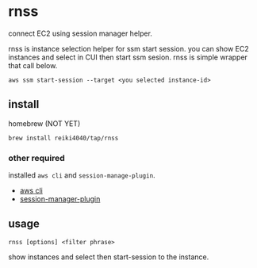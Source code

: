 rnss
===
connect EC2 using session manager helper.

rnss is instance selection helper for ssm start session.
you can show EC2 instances and select in CUI then start ssm sesion.
rnss is simple wrapper that call below.

```
aws ssm start-session --target <you selected instance-id>
```

## install

homebrew (NOT YET)
```
brew install reiki4040/tap/rnss
```

### other required

installed `aws cli` and `session-manage-plugin`. 
- [aws cli](https://docs.aws.amazon.com/cli/latest/userguide/getting-started-install.html)
- [session-manager-plugin](https://docs.aws.amazon.com/systems-manager/latest/userguide/session-manager-working-with-install-plugin.html)

## usage

```
rnss [options] <filter phrase>
```

show instances and select then start-session to the instance.


